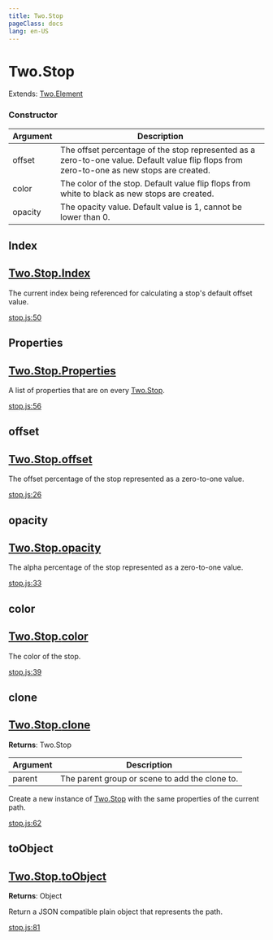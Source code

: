 ```yaml
---
title: Two.Stop
pageClass: docs
lang: en-US
---
```


# Two.Stop


<div class="extends">

Extends: [Two.Element](/docs/element/)

</div>





<div class="meta">
  <custom-button text="Source" type="source" href="https://github.com/jonobr1/two.js/blob/main/src/effects/stop.js" />
</div>



### Constructor


| Argument | Description |
| ---- | ----------- |
|  offset  | The offset percentage of the stop represented as a zero-to-one value. Default value flip flops from zero-to-one as new stops are created. |
|  color  | The color of the stop. Default value flip flops from white to black as new stops are created. |
|  opacity  | The opacity value. Default value is 1, cannot be lower than 0. |



<div class="static member ">

## Index

<h2 class="longname" aria-hidden="true"><a href="#Index"><span class="prefix">Two.Stop.</span><span class="shortname">Index</span></a></h2>










<div class="properties">

The current index being referenced for calculating a stop's default offset value.

</div>










<div class="meta">

  <a class="lineno" target="_blank" rel="noopener noreferrer" href="https://github.com/jonobr1/two.js/blob/main/src/effects/stop.js#L50">
    stop.js:50
  </a>

</div>




</div>



<div class="static member ">

## Properties

<h2 class="longname" aria-hidden="true"><a href="#Properties"><span class="prefix">Two.Stop.</span><span class="shortname">Properties</span></a></h2>










<div class="properties">

A list of properties that are on every [Two.Stop](/docs/effects/stop/).

</div>










<div class="meta">

  <a class="lineno" target="_blank" rel="noopener noreferrer" href="https://github.com/jonobr1/two.js/blob/main/src/effects/stop.js#L56">
    stop.js:56
  </a>

</div>




</div>



<div class="instance member ">

## offset

<h2 class="longname" aria-hidden="true"><a href="#offset"><span class="prefix">Two.Stop.</span><span class="shortname">offset</span></a></h2>










<div class="properties">

The offset percentage of the stop represented as a zero-to-one value.

</div>










<div class="meta">

  <a class="lineno" target="_blank" rel="noopener noreferrer" href="https://github.com/jonobr1/two.js/blob/main/src/effects/stop.js#L26">
    stop.js:26
  </a>

</div>




</div>



<div class="instance member ">

## opacity

<h2 class="longname" aria-hidden="true"><a href="#opacity"><span class="prefix">Two.Stop.</span><span class="shortname">opacity</span></a></h2>










<div class="properties">

The alpha percentage of the stop represented as a zero-to-one value.

</div>










<div class="meta">

  <a class="lineno" target="_blank" rel="noopener noreferrer" href="https://github.com/jonobr1/two.js/blob/main/src/effects/stop.js#L33">
    stop.js:33
  </a>

</div>




</div>



<div class="instance member ">

## color

<h2 class="longname" aria-hidden="true"><a href="#color"><span class="prefix">Two.Stop.</span><span class="shortname">color</span></a></h2>










<div class="properties">

The color of the stop.

</div>










<div class="meta">

  <a class="lineno" target="_blank" rel="noopener noreferrer" href="https://github.com/jonobr1/two.js/blob/main/src/effects/stop.js#L39">
    stop.js:39
  </a>

</div>




</div>



<div class="instance function ">

## clone

<h2 class="longname" aria-hidden="true"><a href="#clone"><span class="prefix">Two.Stop.</span><span class="shortname">clone</span></a></h2>




<div class="returns">

__Returns__: Two.Stop



</div>









<div class="params">

| Argument | Description |
| ---- | ----------- |
|  parent  | The parent group or scene to add the clone to. |
</div>




<div class="description">

Create a new instance of [Two.Stop](/docs/effects/stop/) with the same properties of the current path.

</div>





<div class="meta">

  <a class="lineno" target="_blank" rel="noopener noreferrer" href="https://github.com/jonobr1/two.js/blob/main/src/effects/stop.js#L62">
    stop.js:62
  </a>

</div>




</div>



<div class="instance function ">

## toObject

<h2 class="longname" aria-hidden="true"><a href="#toObject"><span class="prefix">Two.Stop.</span><span class="shortname">toObject</span></a></h2>




<div class="returns">

__Returns__: Object



</div>












<div class="description">

Return a JSON compatible plain object that represents the path.

</div>





<div class="meta">

  <a class="lineno" target="_blank" rel="noopener noreferrer" href="https://github.com/jonobr1/two.js/blob/main/src/effects/stop.js#L81">
    stop.js:81
  </a>

</div>




</div>


